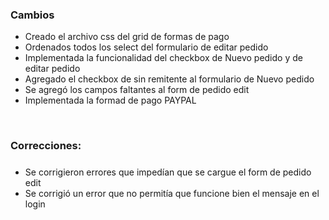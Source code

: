 <h3>Cambios</h3>
<ul>
    <li>Creado el archivo css del grid de formas de pago</li>
    <li>Ordenados todos los select del formulario de editar pedido</li>
    <li>Implementada la funcionalidad del checkbox de Nuevo pedido y de editar pedido</li>
    <li>Agregado el checkbox de sin remitente al formulario de Nuevo pedido</li>
    <li>Se agregó los campos faltantes al form de pedido edit</li>
    <li>Implementada la formad de pago PAYPAL</li>
</ul>

</br>

<h3>Correcciones:</h3>

<h5></h5>
<ul>   
    <li>Se corrigieron errores que impedían que se cargue el form de pedido edit</li>
    <li>Se corrigió un error que no permitía que funcione bien el mensaje en el login</li>
</ul>